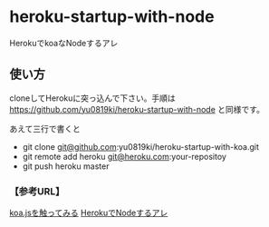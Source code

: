 heroku-startup-with-node
========================

HerokuでkoaなNodeするアレ

## 使い方
cloneしてHerokuに突っ込んで下さい。手順は	https://github.com/yu0819ki/heroku-startup-with-node と同様です。

あえて三行で書くと
* git clone git@github.com:yu0819ki/heroku-startup-with-koa.git
* git remote add heroku git@heroku.com:your-repositoy
* git push heroku master

### 【参考URL】
[koa.jsを触ってみる](http://yukihr.github.io/blog/2013/12/22/first-koajs-play/)
[HerokuでNodeするアレ](https://github.com/yu0819ki/heroku-startup-with-node)
